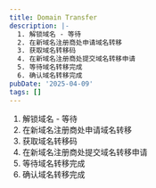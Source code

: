 ```yaml
---
title: Domain Transfer
description: |-
  1. 解锁域名 - 等待
  2. 在新域名注册商处申请域名转移
  3. 获取域名转移码
  4. 在新域名注册商处提交域名转移申请
  5. 等待域名转移完成
  6. 确认域名转移完成
pubDate: '2025-04-09'
tags: []
---
```

1. 解锁域名 - 等待
2. 在新域名注册商处申请域名转移
3. 获取域名转移码
4. 在新域名注册商处提交域名转移申请
5. 等待域名转移完成
6. 确认域名转移完成

